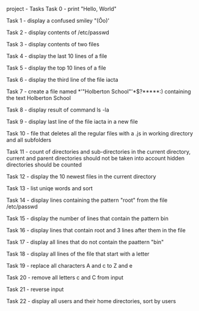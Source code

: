 project - Tasks
Task 0 - print "Hello, World"

Task 1 - display a confused smiley "(Ôo)'

Task 2 - display contents of /etc/passwd

Task 3 - display contents of two files

Task 4 - display the last 10 lines of a file

Task 5 - display the top 10 lines of a file

Task 6 - display the third line of the file iacta

Task 7 - create a file named *\'"Holberton School"'\*$?*****:) containing the text Holberton School

Task 8 - display result of command ls -la

Task 9 - display last line of the file iacta in a new file

Task 10 - file that deletes all the regular files with a .js in working directory and all subfolders

Task 11 - count of directories and sub-directories in the current directory, current and parent directories should not be taken into account hidden directories should be counted

Task 12 - display the 10 newest files in the current directory

Task 13 - list uniqe words and sort

Task 14 - display lines containing the pattern "root" from the file /etc/passwd

Task 15 - display the number of lines that contain the pattern bin

Task 16 - display lines that contain root and 3 lines after them in the file

Task 17 - display all lines that do not contain the paattern "bin"

Task 18 - display all lines of the file that start with a letter

Task 19 - replace all characters A and c to Z and e

Task 20 - remove all letters c and C from input

Task 21 - reverse input

Task 22 - display all users and their home directories, sort by users
